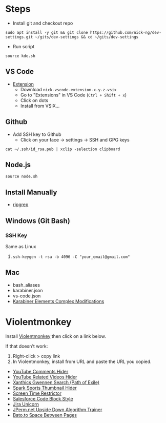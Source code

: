 # Steps

- Install git and checkout repo

```
sudo apt install -y git && git clone https://github.com/nick-ng/dev-settings.git ~/gits/dev-settings && cd ~/gits/dev-settings
```

- Run script

```
source kde.sh
```

## VS Code

- [Extension](https://github.com/nick-ng/vscode-extension)
  - Download `nick-vscode-extension-x.y.z.vsix`
  - Go to "Extensions" in VS Code (`Ctrl + Shift + x`)
  - Click on dots
  - Install from VSIX...

## Github

- Add SSH key to Github
  - Click on your face -> settings -> SSH and GPG keys

```
cat ~/.ssh/id_rsa.pub | xclip -selection clipboard
```

## Node.js

```
source node.sh
```

## Install Manually

- [ripgrep](https://github.com/BurntSushi/ripgrep#installation)

## Windows (Git Bash)

### SSH Key

Same as Linux

1. `ssh-keygen -t rsa -b 4096 -C "your_email@gmail.com"`

## Mac

- bash_aliases
- karabiner.json
- vs-code.json
- [Karabiner Elements Complex Modifications](karabiner://karabiner/assets/complex_modifications/import?url=https://raw.githubusercontent.com/nick-ng/dev-settings/master/karabiner_complex.json)

# Violentmonkey

Install [Violentmonkey](https://violentmonkey.github.io/) then click on a link below.

If that doesn't work:

1. Right-click > copy link
2. In Violentmonkey, install from URL and paste the URL you copied.

- [YouTube Comments Hider](https://raw.githubusercontent.com/nick-ng/dev-settings/master/violentmonkey/youtube-comments-hider.js)
- [YouTube Related Videos Hider](https://raw.githubusercontent.com/nick-ng/dev-settings/master/violentmonkey/youtube-related-hider.js)
- [Xanthics Gwennen Search (Path of Exile)](https://raw.githubusercontent.com/nick-ng/dev-settings/master/violentmonkey/xanthics-gwennen-search.js)
- [Spark Sports Thumbnail Hider](https://raw.githubusercontent.com/nick-ng/dev-settings/master/violentmonkey/spark-sport-thumbnail-hider.js)
- [Screen Time Restrictor](https://raw.githubusercontent.com/nick-ng/dev-settings/master/violentmonkey/screen-time-restrictor.js)
- [Salesforce Code Block Style](https://raw.githubusercontent.com/nick-ng/dev-settings/master/violentmonkey/salesforce-codeblock-styles.js)
- [Jira Unicorn](https://raw.githubusercontent.com/nick-ng/dev-settings/master/violentmonkey/jira-unicorn.js)
- [JPerm.net Upside Down Algorithm Trainer](https://raw.githubusercontent.com/nick-ng/dev-settings/master/violentmonkey/jperm-net.js)
- [Bato.to Space Between Pages](https://raw.githubusercontent.com/nick-ng/dev-settings/master/violentmonkey/bato-to.js)
